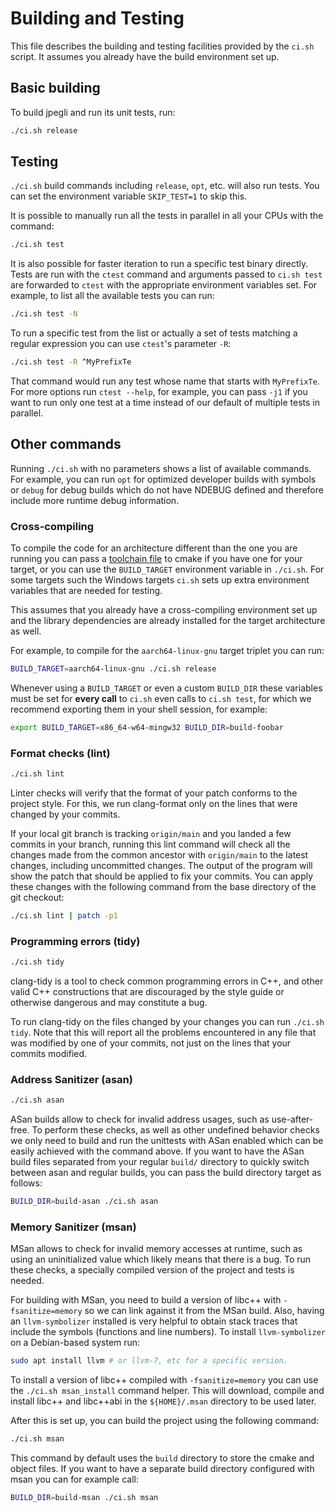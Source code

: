 # Building and Testing

This file describes the building and testing facilities provided by the `ci.sh`
script. It assumes you already have the build environment set up.

## Basic building

To build jpegli and run its unit tests, run:

```bash
./ci.sh release
```

## Testing

`./ci.sh` build commands including `release`, `opt`, etc. will also run tests.
You can set the environment variable `SKIP_TEST=1` to skip this.

It is possible to manually run all the tests in parallel in all your CPUs with
the command:

```bash
./ci.sh test
```

It is also possible for faster iteration to run a specific test binary directly.
Tests are run with the `ctest` command and arguments passed to `ci.sh test` are
forwarded to `ctest` with the appropriate environment variables set. For
example, to list all the available tests you can run:

```bash
./ci.sh test -N
```

To run a specific test from the list or actually a set of tests matching a
regular expression you can use `ctest`'s parameter `-R`:

```bash
./ci.sh test -R ^MyPrefixTe
```

That command would run any test whose name that starts with `MyPrefixTe`. For
more options run `ctest --help`, for example, you can pass `-j1` if you want
to run only one test at a time instead of our default of multiple tests in
parallel.

## Other commands

Running `./ci.sh` with no parameters shows a list of available commands. For
example, you can run `opt` for optimized developer builds with symbols or
`debug` for debug builds which do not have NDEBUG defined and therefore include
more runtime debug information.

### Cross-compiling

To compile the code for an architecture different than the one you are running
you can pass a
[toolchain file](https://cmake.org/cmake/help/latest/manual/cmake-toolchains.7.html)
to cmake if you have one for your target, or you can use the `BUILD_TARGET`
environment variable in `./ci.sh`. For some targets such the Windows targets
`ci.sh` sets up extra environment variables that are needed for testing.

This assumes that you already have a cross-compiling environment set up and the
library dependencies are already installed for the target architecture as well.

For example, to compile for the `aarch64-linux-gnu` target triplet you can run:

```bash
BUILD_TARGET=aarch64-linux-gnu ./ci.sh release
```

Whenever using a `BUILD_TARGET` or even a custom `BUILD_DIR` these variables
must be set for **every call** to `ci.sh` even calls to `ci.sh test`, for which
we recommend exporting them in your shell session, for example:

```bash
export BUILD_TARGET=x86_64-w64-mingw32 BUILD_DIR=build-foobar
```

### Format checks (lint)

```bash
./ci.sh lint
```

Linter checks will verify that the format of your patch conforms to the project
style. For this, we run clang-format only on the lines that were changed by
your commits.

If your local git branch is tracking `origin/main` and you landed a few
commits in your branch, running this lint command will check all the changes
made from the common ancestor with `origin/main` to the latest changes,
including uncommitted changes. The output of the program will show the patch
that should be applied to fix your commits. You can apply these changes with the
following command from the base directory of the git checkout:

```bash
./ci.sh lint | patch -p1
```

### Programming errors (tidy)

```bash
./ci.sh tidy
```

clang-tidy is a tool to check common programming errors in C++, and other valid
C++ constructions that are discouraged by the style guide or otherwise dangerous
and may constitute a bug.

To run clang-tidy on the files changed by your changes you can run `./ci.sh
tidy`. Note that this will report all the problems encountered in any file that
was modified by one of your commits, not just on the lines that your commits
modified.


### Address Sanitizer (asan)

```bash
./ci.sh asan
```

ASan builds allow to check for invalid address usages, such as use-after-free.
To perform these checks, as well as other undefined behavior checks we only need
to build and run the unittests with ASan enabled which can be easily achieved
with the command above. If you want to have the ASan build files separated from
your regular `build/` directory to quickly switch between asan and regular
builds, you can pass the build directory target as follows:

```bash
BUILD_DIR=build-asan ./ci.sh asan
```

### Memory Sanitizer (msan)

MSan allows to check for invalid memory accesses at runtime, such as using an
uninitialized value which likely means that there is a bug. To run these checks,
a specially compiled version of the project and tests is needed.

For building with MSan, you need to build a version of libc++ with
`-fsanitize=memory` so we can link against it from the MSan build. Also, having
an `llvm-symbolizer` installed is very helpful to obtain stack traces that
include the symbols (functions and line numbers). To install `llvm-symbolizer`
on a Debian-based system run:

```bash
sudo apt install llvm # or llvm-7, etc for a specific version.
```

To install a version of libc++ compiled with `-fsanitize=memory` you can use the
`./ci.sh msan_install` command helper. This will download, compile and install
libc++ and libc++abi in the `${HOME}/.msan` directory to be used later.

After this is set up, you can build the project using the following command:

```bash
./ci.sh msan
```

This command by default uses the `build` directory to store the cmake and object
files. If you want to have a separate build directory configured with msan you
can for example call:

```bash
BUILD_DIR=build-msan ./ci.sh msan
```
